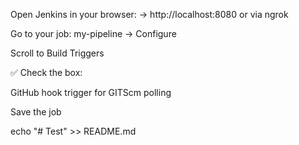 Open Jenkins in your browser:
→ http://localhost:8080 or via ngrok

Go to your job: my-pipeline → Configure

Scroll to Build Triggers

✅ Check the box:

GitHub hook trigger for GITScm polling


Save the job

echo "# Test" >> README.md
